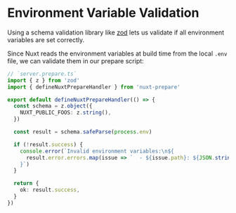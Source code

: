 # Environment Variable Validation

Using a schema validation library like [zod](https://github.com/colinhacks/zod) lets us validate if all environment variables are set correctly.

Since Nuxt reads the environment variables at build time from the local `.env` file, we can validate them in our prepare script:

```ts
// `server.prepare.ts`
import { z } from 'zod'
import { defineNuxtPrepareHandler } from 'nuxt-prepare'

export default defineNuxtPrepareHandler(() => {
  const schema = z.object({
    NUXT_PUBLIC_FOOS: z.string(),
  })

  const result = schema.safeParse(process.env)

  if (!result.success) {
    console.error(`Invalid environment variables:\n${
      result.error.errors.map(issue => `  - ${issue.path}: ${JSON.stringify(issue)}`).join('\n')
    }`)
  }

  return {
    ok: result.success,
  }
})
```

